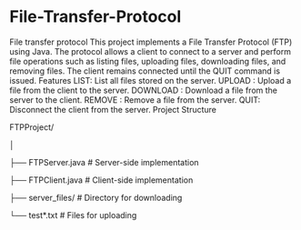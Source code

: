 # File-Transfer-Protocol
File transfer protocol
This project implements a File Transfer Protocol (FTP) using Java. The protocol allows a client to connect to a server and perform file operations such as listing files, uploading files, downloading files, and removing files. The client remains connected until the QUIT command is issued.
Features
LIST: List all files stored on the server.
UPLOAD <filename>: Upload a file from the client to the server.
DOWNLOAD <filename>: Download a file from the server to the client.
REMOVE <filename>: Remove a file from the server.
QUIT: Disconnect the client from the server.
Project Structure 

FTPProject/

│

├── FTPServer.java        # Server-side implementation

├── FTPClient.java         # Client-side implementation

├── server_files/             # Directory for downloading 

└── test*.txt                     # Files for uploading 

